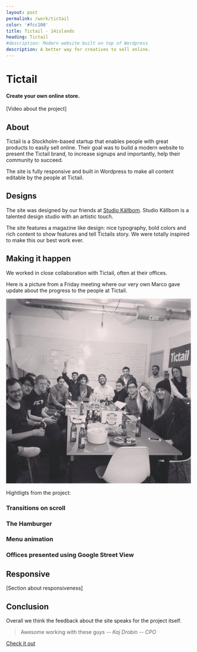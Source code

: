 ```yaml
---
layout: post
permalink: /work/tictail
color: '#fcc100'
title: Tictail - 14islands
heading: Tictail 
#description: Modern website built on top of Wordpress 
description: A better way for creatives to sell online.
---
```


# Tictail
#### Create your own online store. 

[Video about the project]


## About

Tictail is a Stockholm-based startup that enables people with great products to easily sell online. Their goal was to build a modern website to  present the Tictail brand, to increase signups and importantly, help their community to succeed. 

The site is fully responsive and built in Wordpress to make all content editable by the people at Tictail.


## Designs

The site was designed by our friends at [Studio Källbom](http://www.studiokallbom.se/). Studio Källbom is a talented design studio with an artistic touch.

The site features a magazine like design: nice typography, bold colors and rich content to show features and tell Tictails story. We were totally inspired to make this our best work ever.


## Making it happen

We worked in close collaboration with Tictail, often at their offices. 

Here is a picture from a Friday meeting where our very own Marco gave update about the progress to the people at Tictail.

![Friday meeting with Tictail](/images/work/tictail/friday-meeting.jpg)

Hightligts from the project:

### Transitions on scroll
### The Hamburger 
### Menu animation
### Offices presented using Google Street View


## Responsive

[Section about responsiveness] 


## Conclusion

Overall we think the feedback about the site speaks for the project itself. 

> Awesome working with these guys
> -- <cite>Kaj Drobin</cite>
> -- <cite>CPO</cite>


[Check it out](http://tictail.com/)




